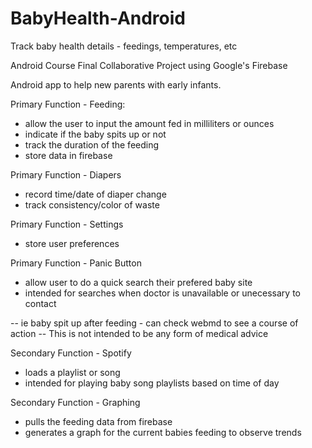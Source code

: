 # BabyHealth-Android
Track baby health details  - feedings, temperatures, etc

Android Course Final Collaborative Project using Google's Firebase

Android app to help new parents with early infants.

Primary Function - Feeding:
- allow the user to input the amount fed in milliliters or ounces
- indicate if the baby spits up or not
- track the duration of the feeding
- store data in firebase

Primary Function - Diapers
- record time/date of diaper change
- track consistency/color of waste

Primary Function - Settings
- store user preferences

Primary Function - Panic Button
- allow user to do a quick search their prefered baby site
- intended for searches when doctor is unavailable or unecessary to contact

-- ie baby spit up after feeding - can check webmd to see a course of action
-- This is not intended to be any form of medical advice 

Secondary Function - Spotify
- loads a playlist or song
- intended for playing baby song playlists based on time of day

Secondary Function - Graphing
- pulls the feeding data from firebase
- generates a graph for the current babies feeding to observe trends

